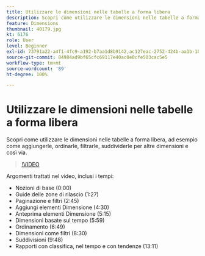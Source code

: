 ```yaml
---
title: Utilizzare le dimensioni nelle tabelle a forma libera
description: Scopri come utilizzare le dimensioni nelle tabelle a forma libera, ad esempio come aggiungerle, ordinarle, filtrarle, suddividerle per altre dimensioni e così via.
feature: Dimensions
thumbnail: 40179.jpg
kt: 6176
role: User
level: Beginner
exl-id: 73791a22-a4f1-4fc9-a192-b7aa1d8b9142,ac127eac-2752-424b-aa1b-18a9688d42db
source-git-commit: 84984ad9bf65cfc69117e40ac0e0cfe503cac5e5
workflow-type: tm+mt
source-wordcount: '89'
ht-degree: 100%

---
```


# Utilizzare le dimensioni nelle tabelle a forma libera

Scopri come utilizzare le dimensioni nelle tabelle a forma libera, ad esempio come aggiungerle, ordinarle, filtrarle, suddividerle per altre dimensioni e così via.

>[!VIDEO](https://video.tv.adobe.com/v/40179/?quality=12&learn=on)

Argomenti trattati nel video, inclusi i tempi:

* Nozioni di base (0:00)
* Guide delle zone di rilascio (1:27)
* Paginazione e filtri (2:45)
* Aggiungi elementi Dimensione (4:30)
* Anteprima elementi Dimensione (5:15)
* Dimensioni basate sul tempo (5:59)
* Ordinamento (6:49)
* Dimensioni come filtri (8:30)
* Suddivisioni (9:48)
* Rapporti con classifica, nel tempo e con tendenze (13:11)
